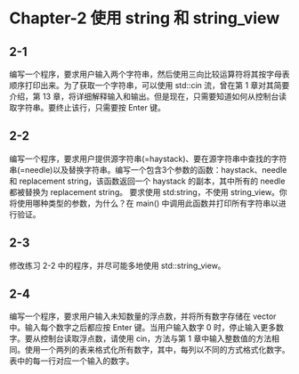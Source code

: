 # Chapter-2 使用 string 和 string_view

## 2-1

编写一个程序，要求用户输入两个字符串，然后使用三向比较运算符将其按字母表顺序打印出来。为了获取一个字符串，可以使用 std::cin 流，曾在第 1 章对其简要介绍，第 13 章，将详细解释输入和输出。但是现在，只需要知道如何从控制台读取字符串。要终止该行，只需要按 Enter 键。

## 2-2

编写一个程序，要求用户提供源字符串(=haystack)、要在源字符串中查找的字符串(=needle)以及替换字符串。编写一个包含3个参数的函数：haystack、needle 和 replacement string，该函数返回一个 haystack 的副本，其中所有的 needle都被替换为 replacement string。 要求使用 std:string，不使用 string_view。你将使用哪种类型的参数，为什么？在 main() 中调用此函数并打印所有字符串以进行验证。

## 2-3

修改练习 2-2 中的程序，并尽可能多地使用 std::string_view。

## 2-4

编写一个程序，要求用户输入未知数量的浮点数，并将所有数字存储在 vector 中。输入每个数字之后都应按 Enter 键。当用户输入数字 0 时，停止输入更多数字。要从控制台读取浮点数，请使用 cin，方法与第 1 章中输入整数值的方法相同。使用一个两列的表来格式化所有数字，其中，每列以不同的方式格式化数字。表中的每一行对应一个输入的数字。
